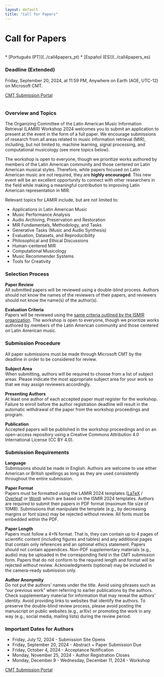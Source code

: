 ```yaml
---
layout: default
title: "Call for Papers"
---
```


# Call for Papers

<br>
* [Português (PT)](../call4papers_pt)
* [Español (ES)](../call4papers_es)
<br>

### Deadline (Extended)
Friday, September 20, 2024, at 11:59 PM, Anywhere on Earth (AOE, UTC-12) on
Microsoft CMT.

<div class="row justify-content-center">
  <a class="submission-btn" href="https://cmt3.research.microsoft.com/LAMIR2024">CMT Submission Portal</a>
</div>
<br>

### Overview and Topics
The Organizing Committee of the Latin American Music Information Retrieval
(LAMIR) Workshop 2024 welcomes you to submit an application to present at the
event in the form of a full paper. We encourage submissions of research from all
areas related to music information retrieval (MIR), including, but not limited
to, machine learning, signal processing, and computational musicology (see more
topics below).

The workshop is open to everyone, though we prioritize works authored by members
of the Latin American community and those centered on Latin American musical
styles. Therefore, while papers focused on Latin American music are not
required, they are **highly encouraged**. This new event will be an excellent
opportunity to connect with other researchers in the field while making a
meaningful contribution to improving Latin American representation in MIR.

Relevant topics for LAMIR include, but are not limited to:
* Applications in Latin American Music
* Music Performance Analysis
* Audio Archiving, Preservation and Restoration
* MIR Fundamentals, Methodology, and Tasks
* Generative Tasks (Music and Audio Synthesis)
* Evaluation, Datasets, and Reproducibility
* Philosophical and Ethical Discussions
* Human-centered MIR
* Computational Musicology
* Music Recommender Systems
* Tools for Creativity

### Selection Process

**Paper Review**
<br>All submitted papers will be reviewed using a double-blind process. Authors
should not know the names of the reviewers of their papers, and reviewers should
not know the name(s) of the author(s).

**Evaluation Criteria**
<br>Papers will be reviewed using the [same criteria outlined by the ISMIR
organization](https://ismir.net/reviewer-guidelines/).
The workshop is open to everyone, though we prioritize works
authored by members of the Latin American community and those centered on Latin
American music.

### Submission Procedure

All paper submissions must be made through Microsoft CMT by the deadline in
order to be considered for review.

**Subject Area**
<br>When submitting, authors will be required to choose from a list of subject
areas. Please indicate the most appropriate subject area for your work so that
we may assign reviewers accordingly.

**Presenting Authors**
<br>At least one author of each accepted paper must register for the workshop.
Failure to enroll before the author registration deadline will result in the
automatic withdrawal of the paper from the workshop proceedings and program.

**Publication**
<br>Accepted papers will be published in the workshop proceedings and on an
open-access repository using a Creative Commons Attribution 4.0 International
License (CC BY 4.0).

### Submission Requirements

**Language**
<br>Submissions should be made in English. Authors are welcome to use either
American or British spellings as long as they are used consistently throughout
the entire submission.

**Paper Format**
<br>Papers must be formatted using the LAMIR 2024 templates
([LaTeX](https://github.com/lamir-workshop/paper_templates/blob/master/2024/latex) / [Overleaf](https://www.overleaf.com/latex/templates/paper-template-for-lamir-2024/fbvfwxymhhpb) or
[Word](https://github.com/lamir-workshop/paper_templates/tree/master/2024/word)) which are based on the ISMIR 2024 templates. Authors are required to submit their papers in PDF format (maximum file size of 10MB). Submissions
that manipulate the template (e.g., by decreasing margins or font sizes) may be
rejected without review. All fonts must be embedded within the PDF.

**Paper Length**
<br>Papers must follow a 4+N format. That is, they can contain up to 4 pages of
scientific content (including figures and tables) and any additional pages that
contain only references and an optional ethics statement. Papers should not
contain appendices. Non-PDF supplementary materials (e.g., audio) may be
uploaded in the corresponding field in the CMT submission form. Papers that do
not conform to the required length and format will be rejected without review.
Acknowledgments (optional) may be included in the camera-ready submission only.

**Author Anonymity**
<br>Do not put the authors’ names under the title. Avoid using phrases such as “our
previous work” when referring to earlier publications by the authors. Check
supplementary material for information that may reveal the authors’ identity.
Avoid providing links to websites that identify the authors. To preserve the
double-blind review process, please avoid posting the manuscript on public
websites (e.g., arXiv) or promoting the work in any way (e.g., social media,
mailing lists) during the review period.

### Important Dates for Authors

* Friday, July 12, 2024 - Submission Site Opens
* Friday, September 20, 2024 - Abstract + Paper Submission Due
* Friday, October 4, 2024 - Acceptance Notification
* Monday, November 25, 2024 - Author Registration Closes
* Monday, December 9 - Wednesday, December 11, 2024 - Workshop

<div class="row justify-content-center">
  <a class="submission-btn" href="https://cmt3.research.microsoft.com/LAMIR2024">CMT Submission Portal</a>
</div>

<br>
